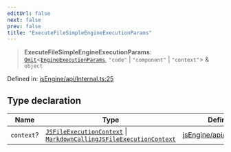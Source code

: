 ```yaml
---
editUrl: false
next: false
prev: false
title: "ExecuteFileSimpleEngineExecutionParams"
---
```


> **ExecuteFileSimpleEngineExecutionParams**: [`Omit`](https://www.typescriptlang.org/docs/handbook/utility-types.html#omittype-keys)\<[`EngineExecutionParams`](/obsidian-js-engine-plugin-docs/api/interfaces/engineexecutionparams/), `"code"` \| `"component"` \| `"context"`\> & `object`

Defined in: [jsEngine/api/Internal.ts:25](https://github.com/mProjectsCode/obsidian-js-engine-plugin/blob/8502428515e4bbbda63a1c50981c15858802b7c4/jsEngine/api/Internal.ts#L25)

## Type declaration

| Name | Type | Defined in |
| ------ | ------ | ------ |
| `context`? | [`JSFileExecutionContext`](/obsidian-js-engine-plugin-docs/api/interfaces/jsfileexecutioncontext/) \| [`MarkdownCallingJSFileExecutionContext`](/obsidian-js-engine-plugin-docs/api/interfaces/markdowncallingjsfileexecutioncontext/) | [jsEngine/api/Internal.ts:26](https://github.com/mProjectsCode/obsidian-js-engine-plugin/blob/8502428515e4bbbda63a1c50981c15858802b7c4/jsEngine/api/Internal.ts#L26) |
